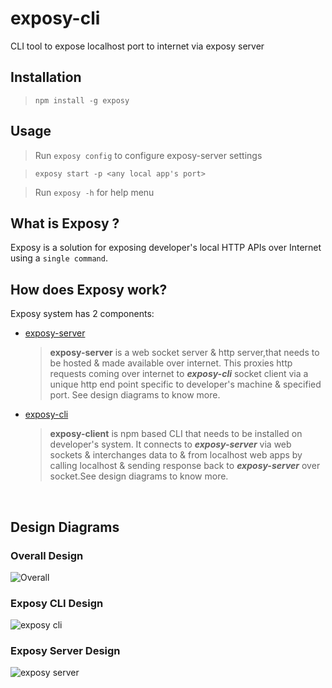 # exposy-cli

CLI tool to expose localhost port to internet via exposy server

## Installation

> `npm install -g exposy`

## Usage

> Run `exposy config` to configure exposy-server settings

> `exposy start -p <any local app's port>`

> Run `exposy -h` for help menu

## What is **Exposy** ?

Exposy is a solution for exposing developer's local HTTP APIs over Internet using a `single command`.

## How does **Exposy** work?

Exposy system has 2 components:

- [exposy-server](https://github.com/exposy/exposy-server)
  > **exposy-server** is a web socket server & http server,that needs to be hosted & made available over internet. This proxies http requests coming over internet to **_exposy-cli_** socket client via a unique http end point specific to developer's machine & specified port. See design diagrams to know more.
- [exposy-cli](https://github.com/exposy/exposy-cli)
  > **exposy-client** is npm based CLI that needs to be installed on developer's system. It connects to **_exposy-server_** via web sockets & interchanges data to & from localhost web apps by calling localhost & sending response back to **_exposy-server_** over socket.See design diagrams to know more.

<br/>

## Design Diagrams

### Overall Design

![Overall](https://user-images.githubusercontent.com/15920476/193417858-d8e342ff-876f-447b-a697-9bfdd188f0d0.png)

### Exposy CLI Design

![exposy cli](https://user-images.githubusercontent.com/15920476/193417874-bb39981d-a324-4920-bf5e-b07616db3faf.png)

### Exposy Server Design

![exposy server](https://user-images.githubusercontent.com/15920476/193417877-17a4a24f-7477-4f8b-8246-a0b887f4980b.png)
